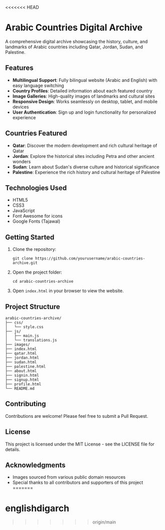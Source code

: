 <<<<<<< HEAD
# Arabic Countries Digital Archive

A comprehensive digital archive showcasing the history, culture, and landmarks of Arabic countries including Qatar, Jordan, Sudan, and Palestine.

## Features

- **Multilingual Support**: Fully bilingual website (Arabic and English) with easy language switching
- **Country Profiles**: Detailed information about each featured country
- **Image Galleries**: High-quality images of landmarks and cultural sites
- **Responsive Design**: Works seamlessly on desktop, tablet, and mobile devices
- **User Authentication**: Sign up and login functionality for personalized experience

## Countries Featured

- **Qatar**: Discover the modern development and rich cultural heritage of Qatar
- **Jordan**: Explore the historical sites including Petra and other ancient wonders
- **Sudan**: Learn about Sudan's diverse culture and historical significance
- **Palestine**: Experience the rich history and cultural heritage of Palestine

## Technologies Used

- HTML5
- CSS3
- JavaScript
- Font Awesome for icons
- Google Fonts (Tajawal)

## Getting Started

1. Clone the repository:
   ```
   git clone https://github.com/yourusername/arabic-countries-archive.git
   ```

2. Open the project folder:
   ```
   cd arabic-countries-archive
   ```

3. Open `index.html` in your browser to view the website.

## Project Structure

```
arabic-countries-archive/
├── css/
│   └── style.css
├── js/
│   ├── main.js
│   └── translations.js
├── images/
├── index.html
├── qatar.html
├── jordan.html
├── sudan.html
├── palestine.html
├── about.html
├── signin.html
├── signup.html
├── profile.html
└── README.md
```

## Contributing

Contributions are welcome! Please feel free to submit a Pull Request.

## License

This project is licensed under the MIT License - see the LICENSE file for details.

## Acknowledgments

- Images sourced from various public domain resources
- Special thanks to all contributors and supporters of this project
=======
# englishdigarch
>>>>>>> origin/main
